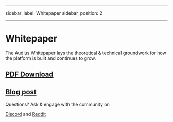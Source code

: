 - - -
sidebar_label: Whitepaper sidebar_position: 2
- - -

# Whitepaper

The Audius Whitepaper lays the theoretical & technical groundwork for how the platform is built and continues to grow.

## [PDF Download](https://whitepaper.audius.co)
## [Blog post](https://blog.audius.co/posts/the-audius-white-paper-a-decentralized-community-owned-music-sharing-protocol)

Questions? Ask & engage with the community on

[Discord](https://discord.com/invite/audius) and [Reddit](https://www.reddit.com/r/audius/)